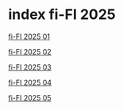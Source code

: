 # index fi-FI 2025

<a href="./01">fi-FI 2025 01</a>

<a href="./02">fi-FI 2025 02</a>

<a href="./03">fi-FI 2025 03</a>

<a href="./04">fi-FI 2025 04</a>

<a href="./05">fi-FI 2025 05</a>
